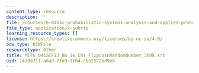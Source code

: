 ```yaml
---
content_type: resource
description: ''
file: /courses/6-041sc-probabilistic-systems-analysis-and-applied-probability-fall-2013/1420a711a6ad7fa91fb4cbb2572ad9e8_MIT6_041SCF13_No_16_Ch1_FlipCoinRandomNumber_300k.srt
file_type: application/x-subrip
learning_resource_types: []
license: https://creativecommons.org/licenses/by-nc-sa/4.0/
ocw_type: OCWFile
resourcetype: Other
title: MIT6_041SCF13_No_16_Ch1_FlipCoinRandomNumber_300k.srt
uid: 1420a711-a6ad-7fa9-1fb4-cbb2572ad9e8
---
```

